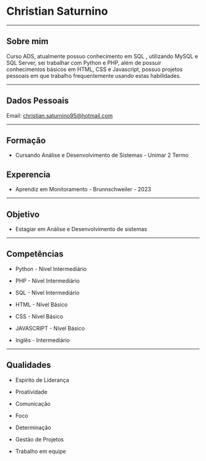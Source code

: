 # Christian Saturnino

---
## Sobre mim

Curso ADS, atualmente possuo conhecimento em SQL , utilizando MySQL
e SQL Server, sei trabalhar com Python e PHP, além de possuir
conhecimentos básicos em HTML, CSS e Javascript, possuo projetos
pessoais em que trabalho frequentemente usando estas habilidades.

---

## Dados Pessoais

Email: christian.saturnino95@hotmail.com

---

## Formação

- Cursando Análise e Desenvolvimento de Sistemas - Unimar
2 Termo

## Experencia

- Aprendiz em Monitoramento - Brunnschweiler - 2023

---

## Objetivo

- Estagiar em Análise e Desenvolvimento de sistemas

---
## Competências

- Python - Nível Intermediário

- PHP - Nível Intermediário

- SQL - Nível Intermediário

- HTML - Nível Básico

- CSS - Nível Básico

- JAVASCRIPT - Nível Básico

- Inglês - Intermediário

---

## Qualidades

- Espirito de Liderança

- Proatividade

- Comunicação

- Foco

- Determinação

- Gestão de Projetos

- Trabalho em equipe

